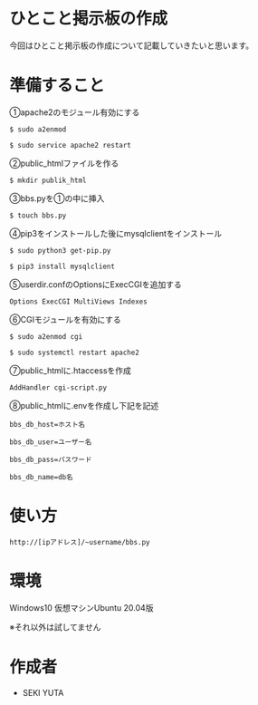 # ひとこと掲示板の作成
今回はひとこと掲示板の作成について記載していきたいと思います。

# 準備すること

①apache2のモジュール有効にする

`$ sudo a2enmod`

`$ sudo service apache2 restart`

②public_htmlファイルを作る

`$ mkdir publik_html`

③bbs.pyを①の中に挿入

`$ touch bbs.py`

④pip3をインストールした後にmysqlclientをインストール

`$ sudo python3 get-pip.py`
 
`$ pip3 install mysqlclient`
 
⑤userdir.confのOptionsにExecCGIを追加する

`Options ExecCGI MultiViews Indexes`

⑥CGIモジュールを有効にする

`$ sudo a2enmod cgi`

`$ sudo systemctl restart apache2`

⑦public_htmlに.htaccessを作成

`AddHandler cgi-script.py`

⑧public_htmlに.envを作成し下記を記述

`bbs_db_host=ホスト名`

`bbs_db_user=ユーザー名`

`bbs_db_pass=パスワード`

`bbs_db_name=db名`


# 使い方
`http://[ipアドレス]/~username/bbs.py`

# 環境
 Windows10 仮想マシンUbuntu 20.04版

※それ以外は試してません

# 作成者
* SEKI YUTA
